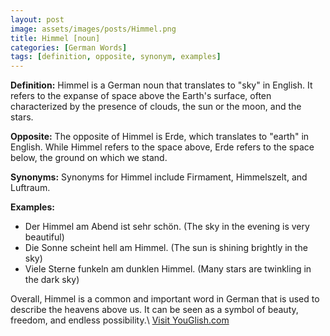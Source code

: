 ```yaml
---
layout: post
image: assets/images/posts/Himmel.png
title: Himmel [noun]
categories: [German Words]
tags: [definition, opposite, synonym, examples]
---
```


**Definition:** Himmel is a German noun that translates to "sky" in English. It refers to the expanse of space above the Earth's surface, often characterized by the presence of clouds, the sun or the moon, and the stars.

**Opposite:** The opposite of Himmel is Erde, which translates to "earth" in English. While Himmel refers to the space above, Erde refers to the space below, the ground on which we stand.

**Synonyms:** Synonyms for Himmel include Firmament, Himmelszelt, and Luftraum.

**Examples:**

- Der Himmel am Abend ist sehr schön. (The sky in the evening is very beautiful)
- Die Sonne scheint hell am Himmel. (The sun is shining brightly in the sky)
- Viele Sterne funkeln am dunklen Himmel. (Many stars are twinkling in the dark sky)

Overall, Himmel is a common and important word in German that is used to describe the heavens above us. It can be seen as a symbol of beauty, freedom, and endless possibility.\ <a id="yg-widget-0" class="youglish-widget" data-query="Himmel" data-lang="german" data-components="8412" data-auto-start="0" data-bkg-color="theme_light" data-title="How%20to%20pronounce%20Himmel%20in%20German"  rel="nofollow" href="https://youglish.com">Visit YouGlish.com</a><script async src="https://youglish.com/public/emb/widget.js" charset="utf-8"></script>